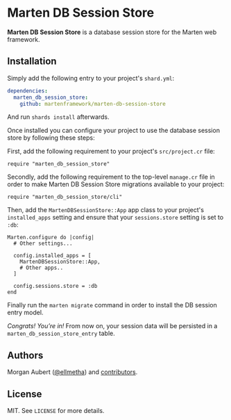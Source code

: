 # Marten DB Session Store

**Marten DB Session Store** is a database session store for the Marten web framework. 

## Installation

Simply add the following entry to your project's `shard.yml`:

```yaml
dependencies:
  marten_db_session_store:
    github: martenframework/marten-db-session-store
```

And run `shards install` afterwards.

Once installed you can configure your project to use the database session store by following these steps:

First, add the following requirement to your project's `src/project.cr` file:

```crystal
require "marten_db_session_store"
```

Secondly, add the following requirement to the top-level `manage.cr` file in order to make Marten DB Session Store migrations available to your project:

```crystal
require "marten_db_session_store/cli"
```

Then, add the `MartenDBSessionStore::App` app class to your project's `installed_apps` setting and ensure that your `sessions.store` setting is set to `:db`:

```crystal
Marten.configure do |config|
  # Other settings...

  config.installed_apps = [
    MartenDBSessionStore::App,
    # Other apps..
  ]

  config.sessions.store = :db
end
```

Finally run the `marten migrate` command in order to install the DB session entry model.

_Congrats! You’re in!_ From now on, your session data will be persisted in a `marten_db_session_store_entry` table.

## Authors

Morgan Aubert ([@ellmetha](https://github.com/ellmetha)) and 
[contributors](https://github.com/martenframework/marten/contributors).

## License

MIT. See ``LICENSE`` for more details.
